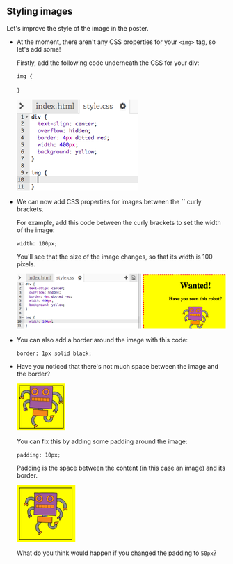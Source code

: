 ## Styling images

Let's improve the style of the image in the poster.



+ At the moment, there aren't any CSS properties for your `<img>` tag, so let's add some!

	Firstly, add the following code underneath the CSS for your div:

	```
	img {

	}
	```

	![screenshot](images/wanted-img-css.png)

+ We can now add CSS properties for images between the `` curly brackets.

	For example, add this code between the curly brackets to set the width of the image:

	```
	width: 100px;
	```

	You'll see that the size of the image changes, so that its width is 100 pixels.

	![screenshot](images/wanted-img-width.png)

+ You can also add a border around the image with this code:

	```
	border: 1px solid black;
	```

+ Have you noticed that there's not much space between the image and the border?

	![screenshot](images/wanted-img-border.png)

	You can fix this by adding some padding around the image:

	```
	padding: 10px;
	```

	Padding is the space between the content (in this case an image) and its border.

	![screenshot](images/wanted-img-padding.png)

	What do you think would happen if you changed the padding to `50px`?


